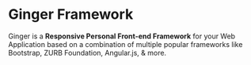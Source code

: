 # Ginger Framework
Ginger is a **Responsive Personal Front-end Framework** for your Web Application based on a combination of multiple popular frameworks like Bootstrap, ZURB Foundation, Angular.js, &amp; more.
